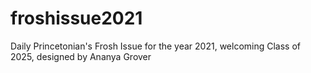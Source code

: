 # froshissue2021

Daily Princetonian's Frosh Issue for the year 2021, welcoming Class of 2025, designed by Ananya Grover
